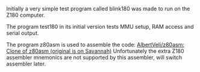 Initially a very simple test program called blink180 was made to run on the Z180 computer.

The program test180 in its initial version tests MMU setup, RAM access and serial output.

The program z80asm is used to assemble the code: [AlbertVeli/z80asm: Clone of z80asm (original is on Savannah)](https://github.com/AlbertVeli/z80asm)
Unfortunately the extra Z180 assembler mnemonics are not supported by this assembler, will switch assembler later.
